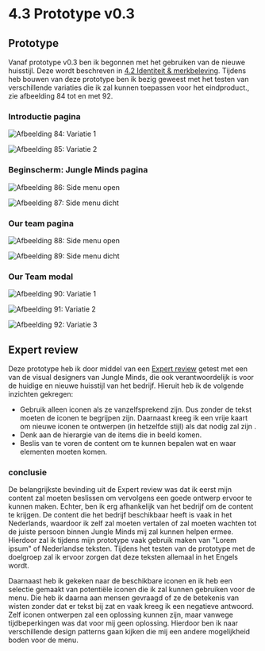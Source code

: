 # 4.3 Prototype v0.3

## Prototype 

Vanaf prototype v0.3 ben ik begonnen met het gebruiken van de nieuwe huisstijl. Deze wordt beschreven in [4.2 Identiteit & merkbeleving](4.2-identiteit-and-merkbeleving.md#nieuwe-huisstijl). Tijdens heb bouwen van deze prototype ben ik bezig geweest met het testen van verschillende variaties die ik zal kunnen toepassen voor het eindproduct., zie afbeelding 84 tot en met 92. 

### Introductie pagina

![Afbeelding 84: Variatie 1](../.gitbook/assets/home.jpg)

![Afbeelding 85: Variatie 2](../.gitbook/assets/home-copy.png)

### Beginscherm: Jungle Minds pagina

![Afbeelding 86: Side menu open](../.gitbook/assets/foto-en-tekst.jpg)

![Afbeelding 87: Side menu dicht](../.gitbook/assets/foto-en-tekst-variatie.jpg)

### Our team pagina

![Afbeelding 88: Side menu open](../.gitbook/assets/our-team-menu-open.jpg)

![Afbeelding 89: Side menu dicht](../.gitbook/assets/our-team-menu-closed%20%281%29.jpg)

### Our Team modal

![Afbeelding 90: Variatie 1](../.gitbook/assets/our-team-modal-white.jpg)

![Afbeelding 91: Variatie 2](../.gitbook/assets/blue%20%281%29.jpg)

![Afbeelding 92: Variatie 3](../.gitbook/assets/blue-copy%20%281%29.jpg)



## Expert review

Deze prototype heb ik door middel van een [Expert review](../6.5-prototype-tests/6.5.2-expert-review-v0.3.md) getest met een van de visual designers van Jungle Minds, die ook verantwoordelijk is voor de huidige en nieuwe huisstijl van het bedrijf. Hieruit heb ik de volgende inzichten gekregen:

* Gebruik alleen iconen als ze vanzelfsprekend zijn. Dus zonder de tekst moeten de iconen te begrijpen zijn. Daarnaast kreeg ik een vrije kaart om nieuwe iconen te ontwerpen \(in hetzelfde stijl\) als dat nodig zal zijn .
* Denk aan de hierargie van de items die in beeld komen.
* Beslis van te voren de content om te kunnen bepalen wat en waar elementen moeten komen.

### conclusie

De belangrijkste bevinding uit de Expert review was dat ik eerst mijn content zal moeten beslissen om vervolgens een goede ontwerp ervoor te kunnen maken. Echter, ben ik erg afhankelijk van het bedrijf om de content te krijgen. De content die het bedrijf beschikbaar heeft is vaak in het Nederlands, waardoor ik zelf zal moeten vertalen of zal moeten wachten tot de juiste persoon binnen Jungle Minds mij zal kunnen helpen ermee. Hierdoor zal ik tijdens mijn prototype vaak gebruik maken van "Lorem ipsum" of Nederlandse teksten. Tijdens het testen van de prototype met de doelgroep zal ik ervoor zorgen dat deze teksten allemaal in het Engels wordt. 

Daarnaast heb ik gekeken naar de beschikbare iconen en ik heb een selectie gemaakt van potentiële iconen die ik zal kunnen gebruiken voor de menu. Die heb ik daarna aan mensen gevraagd of ze de betekenis van wisten zonder dat er tekst bij zat en vaak kreeg ik een negatieve antwoord. Zelf iconen ontwerpen zal een oplossing kunnen zijn, maar vanwege tijdbeperkingen was dat voor mij geen oplossing. Hierdoor ben ik naar verschillende design patterns gaan kijken die mij een andere mogelijkheid boden voor de menu. 

